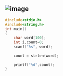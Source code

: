 ![image](https://user-images.githubusercontent.com/100292629/156306456-69b49112-df8a-4b82-8b4f-f09d06323705.png)
---
```c
#include<stdio.h>
#include<string.h>
int main()
{
	char word[100];
	int i,count=0;
	scanf("%s", word);
	
	count = strlen(word);
	
	printf("%d",count);
}
```